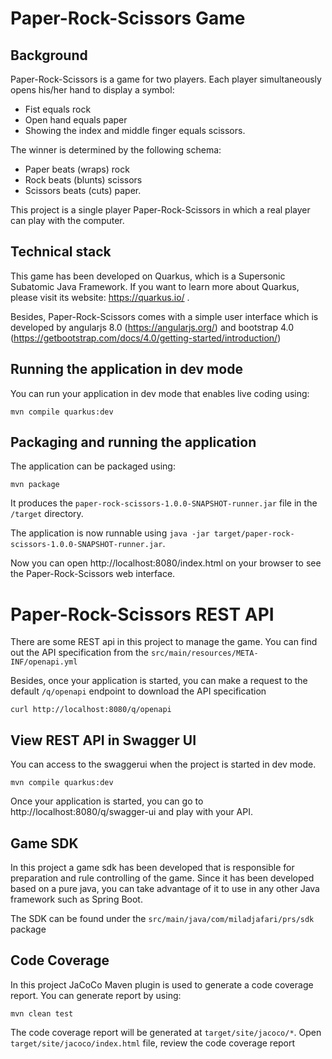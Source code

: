# Paper-Rock-Scissors Game

## Background
Paper-Rock-Scissors is a game for two players. Each player simultaneously opens his/her hand to display
a symbol:
- Fist equals rock
- Open hand equals paper
- Showing the index and middle finger equals scissors.

The winner is determined by the following schema:
- Paper beats (wraps) rock
- Rock beats (blunts) scissors
- Scissors beats (cuts) paper.

This project is a single player Paper-Rock-Scissors in which a real player can play with the computer.

## Technical stack
This game has been developed on Quarkus, which is a Supersonic Subatomic Java Framework.
If you want to learn more about Quarkus, please visit its website: https://quarkus.io/ .

Besides, Paper-Rock-Scissors comes with a simple user interface which is developed by angularjs 8.0 (https://angularjs.org/) and bootstrap 4.0 (https://getbootstrap.com/docs/4.0/getting-started/introduction/)

## Running the application in dev mode

You can run your application in dev mode that enables live coding using:
```shell script
mvn compile quarkus:dev
```

## Packaging and running the application

The application can be packaged using:
```shell script
mvn package
```
It produces the `paper-rock-scissors-1.0.0-SNAPSHOT-runner.jar` file in the `/target` directory.

The application is now runnable using `java -jar target/paper-rock-scissors-1.0.0-SNAPSHOT-runner.jar`.

Now you can open http://localhost:8080/index.html on your browser to see the Paper-Rock-Scissors web interface.

# Paper-Rock-Scissors REST API

There are some REST api in this project to manage the game. You can find out the API specification from the
`src/main/resources/META-INF/openapi.yml`

Besides, once your application is started, you can make a request to the default `/q/openapi` endpoint to download the API specification
```
curl http://localhost:8080/q/openapi
```

## View REST API in Swagger UI
You can access to the swaggerui when the project is started in dev mode.
```shell script
mvn compile quarkus:dev
```
Once your application is started, you can go to http://localhost:8080/q/swagger-ui and play with your API.

## Game SDK
In this project a game sdk has been developed that is responsible for preparation and rule controlling of the game.
Since it has been developed based on a pure java, you can take advantage of it to use in any other Java framework such as Spring Boot.

The SDK can be found under the `src/main/java/com/miladjafari/prs/sdk` package

## Code Coverage
In this project JaCoCo Maven plugin is used to generate a code coverage report. You can generate report by using:
```shell script
mvn clean test
```
The code coverage report will be generated at `target/site/jacoco/*`. Open `target/site/jacoco/index.html` file, review the code coverage report
